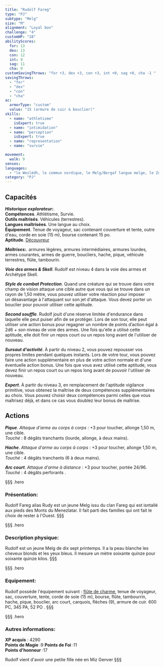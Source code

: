```yaml
---
title: "Rudolf Fareg"
type: "PJ"
subtype: "Melg"
size: "M"
alignment: "Loyal bon"
challenge: "4"
customHP: "28"
abilityScores:
  for: 13
  dex: 13
  con: 12
  int: 9
  sag: 11
  cha: 9
customSavingThrows: "for +3, dex +3, con +3, int +0, sag +0, cha -1 "
savingThrows:
  - "for"
  - "dex"
  - "con"
  - "cha"
ac:
  armorType: "custom"
  value: "15 (armure de cuir & bouclier)"
skills:
  - name: "athletisme"
    isExpert: true
  - name: "intimidation"
  - name: "perception"
    isExpert: true
  - name: "representation"
  - name: "survie"

movement:
  walk: 9
senses:
languages:
  - "le Weslèdh, le commun nordique, le Melg/Bergaf langue melge, le Zorkhan dialecte melg, l'Alcane/Alcath commun impérial "
category: "PJ"
---
```


## Capacités
_**Historique explorateur:**_.   
**Compétences**. Athlétisme, Survie.  
**Outils maîtrisés**. Véhicules (terrestres).  
**Langues maîtrisées**. Une langue au choix.  
**Équipement**. Tenue de voyageur, sac contenant couverture et tente, outre d'eau, corde en soie (15  m), bourse contenant 15 po.  
**Aptitude**. [Découvreur](/personnalite-et-historique/#decouvreur)    

_**Maîtrises:**_. armures légères, armures intermédiaires, armures lourdes, armes courantes, armes de guerre, boucliers, hache, pique, véhicule terrestres, flûte, tambourin.  

_**Voie des armes & Skell**_. Rudolf est niveau 4 dans la voie des armes et Archétype Skell.

_**Style de combat Protection**_. Quand une créature qui se trouve dans votre champ de vision attaque une cible autre que vous qui se trouve dans un rayon de 1,50 mètre, vous pouvez utiliser votre réaction pour imposer un désavantage à l'attaquant sur son jet d'attaque. Vous devez porter un bouclier pour pouvoir utiliser cette aptitude.    

_**Second souffle**_. Rudolf jouit d'une réserve limitée d'endurance dans laquelle elle peut puiser afin de se protéger. Lors de son tour, elle peut utiliser une action bonus pour regagner un nombre de points d’action égal à 2d6 + son niveau de voie des armes. Une fois qu'elle a utilisé cette aptitude, elle doit finir un repos court ou un repos long avant de l'utiliser de nouveau.

_**Sursaut d'activité**_. À partir du niveau 2, vous pouvez repousser vos propres limites pendant quelques instants. Lors de votre tour, vous pouvez faire une action supplémentaire en plus de votre action normale et d'une éventuelle action bonus. Une fois que vous avez utilisé cette aptitude, vous devez finir un repos court ou un repos long avant de pouvoir l'utiliser de nouveau.

_**Expert**_. À partir du niveau 3, en remplacement de l'aptitude vigilance primitive, vous obtenez la maîtrise de deux compétences supplémentaires au choix. Vous pouvez choisir deux compétences parmi celles que vous maîtrisez déjà, et dans ce cas vous doublez leur bonus de maîtrise.    

## Actions  

_**Pique**_. _Attaque d'arme au corps à corps_ : +3 pour toucher, allonge 1,50 m, une cible.  
_Touché_ : 8 dégâts tranchants (lourde, allonge, à deux mains).

_**Hache**_. _Attaque d'arme au corps à corps_ : +3 pour toucher, allonge 1,50 m, une cible.  
_Touché_ : 4 dégâts tranchants (6 à deux mains).

_**Arc court**_. _Attaque d'arme à distance_ : +3 pour toucher, portée 24/96.  
_Touché_ : 4 dégâts perforants .


§§§ .hero
### Présentation:  
Rudolf Fareg alias Rudy est un jeune Melg issu du clan Fareg qui est isntallé aux pieds des Monts du Menezlatar. Il fait parti des familles qui ont fait le choix de rester à l'Ouest.
§§§

§§§ .hero
### Description physique:  
Rudolf est un jeune Melg de dix sept printemps. Il a la peau blanche les cheveux blonds et les yeux bleus. Il mesure un mètre soixante quinze pour soixante quinze kilos.
§§§

§§§ .hero
### Equipement:  
Rudolf possède l'équipement suivant : [flûte de charme](/liste-objets-magiques/flute-de-charme), tenue de voyageur, sac, couverture, tente, corde de soie (15 m), bourse, flûte, tambourrin, hache, pique, bouclier, arc court, carquois, flèches (9), armure de cuir.   600 PC,  345 PA, 52 PO .
§§§


§§§ .hero
### Autres informations:  
**XP acquis** : 4290  
**Points de Magie** :9
**Points de Foi** :11  
**Points d'honneur** :17

Rudolf vient d'avoir une petite fille née en Miz Genver
§§§
